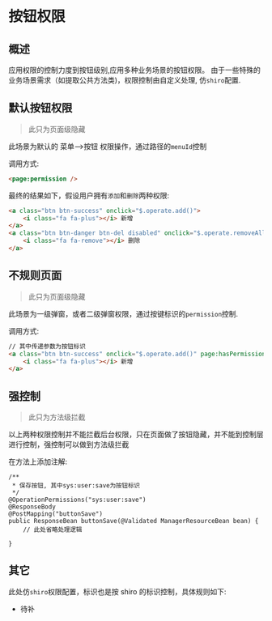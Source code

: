 # 按钮权限

## 概述

应用权限的控制力度到按钮级别,应用多种业务场景的按钮权限。
由于一些特殊的业务场景需求（如提取公共方法类)，权限控制由自定义处理,
仿`shiro`配置.

## 默认按钮权限

> 此只为页面级隐藏

此场景为默认的 菜单-->按钮 权限操作，通过路径的`menuId`控制

调用方式:

```html
<page:permission />
```

最终的结果如下，假设用户拥有`添加`和`删除`两种权限:

```html
<a class="btn btn-success" onclick="$.operate.add()">
    <i class="fa fa-plus"></i> 新增
</a>
<a class="btn btn-danger btn-del disabled" onclick="$.operate.removeAll()">
    <i class="fa fa-remove"></i> 删除
</a>
```

## 不规则页面

> 此只为页面级隐藏

此场景为一级弹窗，或者二级弹窗权限，通过按键标识的`permission`控制.

调用方式:

```html
// 其中传递参数为按钮标识
<a class="btn btn-success" onclick="$.operate.add()" page:hasPermission="sys:user:save">
    <i class="fa fa-plus"></i> 新增
</a>
```

## 强控制

> 此只为方法级拦截

以上两种权限控制并不能拦截后台权限，只在页面做了按钮隐藏，并不能到控制层
进行控制，强控制可以做到方法级拦截

在方法上添加注解:

```
/**
 * 保存按钮, 其中sys:user:save为按钮标识
 */
@OperationPermissions("sys:user:save")
@ResponseBody
@PostMapping("buttonSave")
public ResponseBean buttonSave(@Validated ManagerResourceBean bean) {
    // 此处省略处理逻辑

}
```

## 其它

此处仿`shiro`权限配置，标识也是按 shiro 的标识控制，具体规则如下:

- 待补
